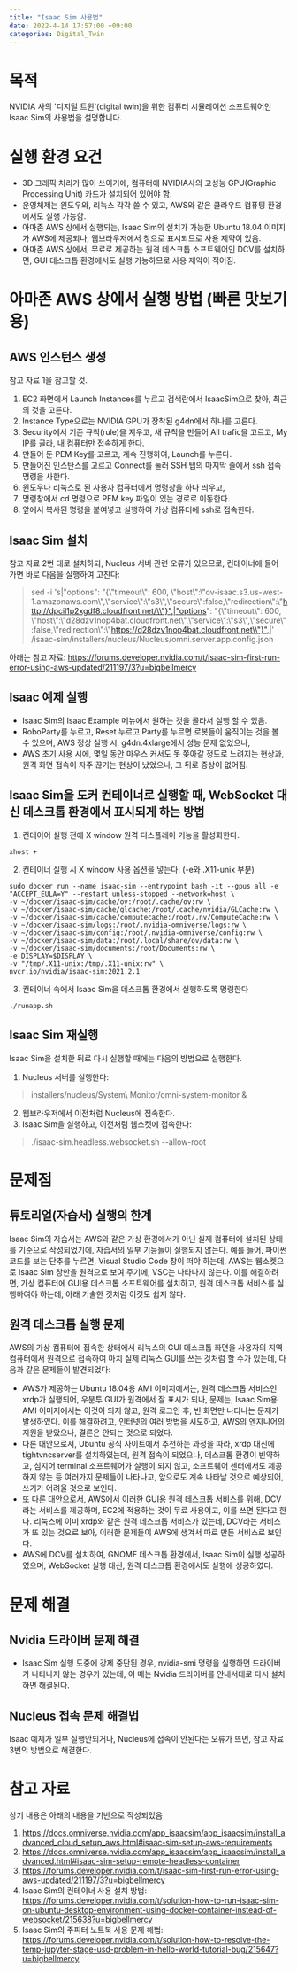 ```yaml
---
title: "Isaac Sim 사용법"
date: 2022-4-14 17:57:00 +09:00
categories: Digital_Twin
---
```


# 목적
NVIDIA 사의 '디지털 트윈'(digital twin)을 위한 컴퓨터 시뮬레이션 소프트웨어인 Isaac Sim의 사용법을 설명합니다.

# 실행 환경 요건
- 3D 그래픽 처리가 많이 쓰이기에, 컴퓨터에 NVIDIA사의 고성능 GPU(Graphic Processing Unit) 카드가 설치되어 있어야 함.
- 운영체제는 윈도우와, 리눅스 각각 쓸 수 있고, AWS와 같은 클라우드 컴퓨팅 환경에서도 실행 가능함.
- 아마존 AWS 상에서 실행되는, Isaac Sim의 설치가 가능한 Ubuntu 18.04 이미지가 AWS에 제공되나, 웹브라우저에서 창으로 표시되므로 사용 제약이 있음.
- 아마존 AWS 상에서, 무료로 제공하는 원격 데스크톱 소프트웨어인 DCV를 설치하면, GUI 데스크톱 환경에서도 실행 가능하므로 사용 제약이 적어짐. 

# 아마존 AWS 상에서 실행 방법 (빠른 맛보기 용) 
## AWS 인스턴스 생성
참고 자료 1을 참고할 것.
1. EC2 화면에서 Launch Instances를 누르고 검색란에서 IsaacSim으로 찾아, 최근의 것을 고른다.
2. Instance Type으로는 NVIDIA GPU가 장착된 g4dn에서 하나를 고른다.
3. Security에서 기존 규칙(rule)을 지우고, 새 규칙을 만들어 All trafic을 고르고, My IP를 골라,
 내 컴퓨터만 접속하게 한다.
4. 만들어 둔 PEM Key를 고르고, 계속 진행하여, Launch를 누른다.
5. 만들어진 인스탄스를 고르고 Connect를 눌러 SSH 탭의 마지막 줄에서 ssh 접속 명령을 사한다.
6. 윈도우나 리눅스로 된 사용자 컴퓨터에서 명령창을 하나 띄우고,
7. 명령창에서 cd 명령으로 PEM key 파일이 있는 경로로 이동한다.
8. 앞에서 복사된 명령을 붙여넣고 실행하여 가상 컴퓨터에 ssh로 접속한다.
 
## Isaac Sim 설치
참고 자료 2번 대로 설치하되, Nucleus 서버 관련 오류가 있으므로, 컨테이너에 들어 가면 바로 다음을 실행하여 고친다:
>sed -i 's|"options": "{\\"timeout\\": 600, \\"host\\":\\"ov-isaac.s3.us-west-1.amazonaws.com\\",\\"service\\":\\"s3\\",\\"secure\\":false,\\"redirection\\":\\"http://dpcil1p2xgdf8.cloudfront.net/\\"}",|"options": "{\\"timeout\\": 600, \\"host\\":\\"d28dzv1nop4bat.cloudfront.net\\",\\"service\\":\\"s3\\",\\"secure\\":false,\\"redirection\\":\\"https://d28dzv1nop4bat.cloudfront.net\\"}",|' /isaac-sim/installers/nucleus/Nucleus/omni.server.app.config.json

아래는 참고 자료:
https://forums.developer.nvidia.com/t/isaac-sim-first-run-error-using-aws-updated/211197/3?u=bigbellmercy

## Isaac 예제 실행
- Isaac Sim의 Isaac Example 메뉴에서 원하는 것을 골라서 실행 할 수 있음.
- RoboParty를 누르고, Reset 누르고 Party를 누르면 로봇들이 움직이는 것을 볼 수 있으며, AWS 정상 실행 시, g4dn.4xlarge에서 성능 문제 없었으나,
- AWS 초기 사용 시에, 몇일 동안 마우스 커서도 못 쫒아갈 정도로 느려지는 현상과, 원격 화면 접속이 자주 끊기는 현상이 났었으나, 그 뒤로 증상이 없어짐.

## Isaac Sim을 도커 컨테이너로 실행할 때, WebSocket 대신 데스크톱 환경에서 표시되게 하는 방법
1. 컨테이어 실행 전에 X window 원격 디스플레이 기능을 활성화한다.
```
xhost +
```

2. 컨테이너 실행 시 X window 사용 옵션을 넣는다. (-e와 .X11-unix 부분)
```
sudo docker run --name isaac-sim --entrypoint bash -it --gpus all -e "ACCEPT_EULA=Y" --restart unless-stopped --network=host \
-v ~/docker/isaac-sim/cache/ov:/root/.cache/ov:rw \
-v ~/docker/isaac-sim/cache/glcache:/root/.cache/nvidia/GLCache:rw \
-v ~/docker/isaac-sim/cache/computecache:/root/.nv/ComputeCache:rw \
-v ~/docker/isaac-sim/logs:/root/.nvidia-omniverse/logs:rw \
-v ~/docker/isaac-sim/config:/root/.nvidia-omniverse/config:rw \
-v ~/docker/isaac-sim/data:/root/.local/share/ov/data:rw \
-v ~/docker/isaac-sim/documents:/root/Documents:rw \
-e DISPLAY=$DISPLAY \
-v "/tmp/.X11-unix:/tmp/.X11-unix:rw" \
nvcr.io/nvidia/isaac-sim:2021.2.1
```

3. 컨테이너 속에서 Isaac Sim을 데스크톱 환경에서 실행하도록 명령한다
```
./runapp.sh
```

## Isaac Sim 재실행
Isaac Sim을 설치한 뒤로 다시 실행할 때에는 다음의 방법으로 실행한다.
1. Nucleus 서버를 실행한다: 
>installers/nucleus/System\ Monitor/omni-system-monitor &
2. 웹브라우저에서 이전처럼 Nucleus에 접속한다.
3. Isaac Sim을 실행하고, 이전처럼 웹소켓에 접속한다:
>./isaac-sim.headless.websocket.sh --allow-root


# 문제점
## 튜토리얼(자습서) 실행의 한계
Isaac Sim의 자습서는 AWS와 같은 가상 환경에서가 아닌 실제 컴퓨터에 설치된 상태를 기준으로 작성되었기에, 자습서의 일부 기능들이 실행되지 않는다.
예를 들어, 파이썬 코드를 보는 단추를 누르면, Visual Studio Code 창이 떠야 하는데, AWS는 웹소켓으로 Isaac Sim 창만을 원격으로 보여 주기에, VSC는 나타나지 않는다.
이를 해결하려면, 가상 컴퓨터에 GUI용 데스크톱 소프트웨어를 설치하고, 원격 데스크톱 서비스를 실행하여야 하는데, 아래 기술한 것처럼 이것도 쉽지 않다.

## 원격 데스크톱 실행 문제
AWS의 가상 컴퓨터에 접속한 상태에서 리눅스의 GUI 데스크톱 화면을 사용자의 지역 컴퓨터에서 원격으로 접속하여 마치 실제 리눅스 GUI를 쓰는 것처럼 할 수가 있는데, 다음과 같은 문제들이 발견되었다:
- AWS가 제공하는 Ubuntu 18.04용 AMI 이미지에서는, 원격 데스크톱 서비스인 xrdp가 실행되어, 우분투 GUI가 원격에서 잘 표시가 되나, 문제는, Isaac Sim용 AMI 이미지에서는 이것이 되지 않고, 원격 로그인 후, 빈 화면만 나타나는 문제가 발생하였다. 이를 해결하려고, 인터넷의 여러 방법을 시도하고, AWS의 엔지니어의 지원을 받았으나, 결론은 안되는 것으로 되었다.
- 다른 대안으로서, Ubuntu 공식 사이트에서 추천하는 과정을 따라, xrdp 대신에 tightvncserver를 설치하였는데, 원격 접속이 되었으나, 데스크톱 환경이 빈약하고, 심지어 terminal 소프트웨어가 실행이 되지 않고, 소프트웨어 센터에서도 제공하지 않는 등 여러가지 문제들이 나타나고, 앞으로도 계속 나타날 것으로 예상되어, 쓰기가 어려울 것으로 보인다.
- 또 다른 대안으로서, AWS에서 이러한 GUI용 원격 데스크톱 서비스를 위해, DCV라는 서비스를 제공하며, EC2에 적용하는 것이 무료 사용이고, 이를 쓰면 된다고 한다. 리눅스에 이미 xrdp와 같은 원격 데스크톱 서비스가 있는데, DCV라는 서비스가 또 있는 것으로 보아, 이러한 문제들이 AWS에 생겨서 따로 만든 서비스로 보인다.
- AWS에 DCV를 설치하여, GNOME 데스크톱 환경에서, Isaac Sim이 실행 성공하였으며, WebSocket 실행 대신, 원격 데스크톱 환경에서도 실행에 성공하였다.


# 문제 해결

## Nvidia 드라이버 문제 해결
- Isaac Sim 실행 도중에 강제 중단된 경우, nvidia-smi 명령을 실행하면 드라이버가 나타나지 않는 경우가 있는데, 이 때는 Nvidia 드라이버를 안내서대로 다시 설치하면 해결된다.

## Nucleus 접속 문제 해결법
Isaac 예제가 일부 실행안되거나, Nucleus에 접속이 안된다는 오류가 뜨면, 참고 자료 3번의 방법으로 해결한다.


# 참고 자료
상기 내용은 아래의 내용을 기반으로 작성되었음
1. https://docs.omniverse.nvidia.com/app_isaacsim/app_isaacsim/install_advanced_cloud_setup_aws.html#isaac-sim-setup-aws-requirements
2. https://docs.omniverse.nvidia.com/app_isaacsim/app_isaacsim/install_advanced.html#isaac-sim-setup-remote-headless-container
3. https://forums.developer.nvidia.com/t/isaac-sim-first-run-error-using-aws-updated/211197/3?u=bigbellmercy
4. Isaac Sim의 컨테이너 사용 설치 방법: https://forums.developer.nvidia.com/t/solution-how-to-run-isaac-sim-on-ubuntu-desktop-environment-using-docker-container-instead-of-websocket/215638?u=bigbellmercy
5. Isaac Sim의 주피터 노트북 사용 문제 해법: https://forums.developer.nvidia.com/t/solution-how-to-resolve-the-temp-jupyter-stage-usd-problem-in-hello-world-tutorial-bug/215647?u=bigbellmercy



